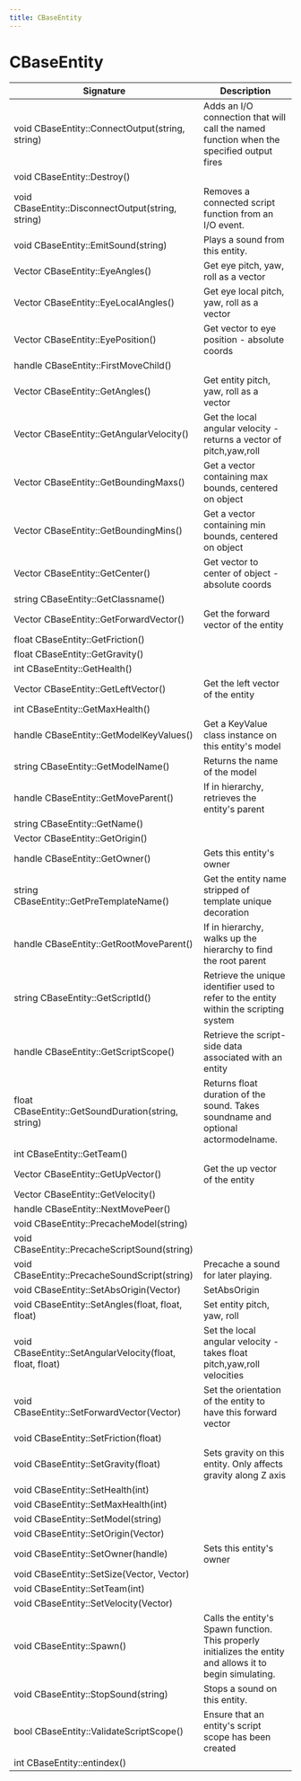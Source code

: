 ```yaml
---
title: CBaseEntity
---
```


# CBaseEntity

|Signature|Description|
|---|---|
| void CBaseEntity::ConnectOutput(string, string) | Adds an I/O connection that will call the named function when the specified output fires | 
| void CBaseEntity::Destroy() |  | 
| void CBaseEntity::DisconnectOutput(string, string) | Removes a connected script function from an I/O event. | 
| void CBaseEntity::EmitSound(string) | Plays a sound from this entity. | 
| Vector CBaseEntity::EyeAngles() | Get eye pitch, yaw, roll as a vector | 
| Vector CBaseEntity::EyeLocalAngles() | Get eye local pitch, yaw, roll as a vector | 
| Vector CBaseEntity::EyePosition() | Get vector to eye position - absolute coords | 
| handle CBaseEntity::FirstMoveChild() |  | 
| Vector CBaseEntity::GetAngles() | Get entity pitch, yaw, roll as a vector | 
| Vector CBaseEntity::GetAngularVelocity() | Get the local angular velocity - returns a vector of pitch,yaw,roll | 
| Vector CBaseEntity::GetBoundingMaxs() | Get a vector containing max bounds, centered on object | 
| Vector CBaseEntity::GetBoundingMins() | Get a vector containing min bounds, centered on object | 
| Vector CBaseEntity::GetCenter() | Get vector to center of object - absolute coords | 
| string CBaseEntity::GetClassname() |  | 
| Vector CBaseEntity::GetForwardVector() | Get the forward vector of the entity | 
| float CBaseEntity::GetFriction() |  | 
| float CBaseEntity::GetGravity() |  | 
| int CBaseEntity::GetHealth() |  | 
| Vector CBaseEntity::GetLeftVector() | Get the left vector of the entity | 
| int CBaseEntity::GetMaxHealth() |  | 
| handle CBaseEntity::GetModelKeyValues() | Get a KeyValue class instance on this entity's model | 
| string CBaseEntity::GetModelName() | Returns the name of the model | 
| handle CBaseEntity::GetMoveParent() | If in hierarchy, retrieves the entity's parent | 
| string CBaseEntity::GetName() |  | 
| Vector CBaseEntity::GetOrigin() |  | 
| handle CBaseEntity::GetOwner() | Gets this entity's owner | 
| string CBaseEntity::GetPreTemplateName() | Get the entity name stripped of template unique decoration | 
| handle CBaseEntity::GetRootMoveParent() | If in hierarchy, walks up the hierarchy to find the root parent | 
| string CBaseEntity::GetScriptId() | Retrieve the unique identifier used to refer to the entity within the scripting system | 
| handle CBaseEntity::GetScriptScope() | Retrieve the script-side data associated with an entity | 
| float CBaseEntity::GetSoundDuration(string, string) | Returns float duration of the sound. Takes soundname and optional actormodelname. | 
| int CBaseEntity::GetTeam() |  | 
| Vector CBaseEntity::GetUpVector() | Get the up vector of the entity | 
| Vector CBaseEntity::GetVelocity() |  | 
| handle CBaseEntity::NextMovePeer() |  | 
| void CBaseEntity::PrecacheModel(string) |  | 
| void CBaseEntity::PrecacheScriptSound(string) |  | 
| void CBaseEntity::PrecacheSoundScript(string) | Precache a sound for later playing. | 
| void CBaseEntity::SetAbsOrigin(Vector) | SetAbsOrigin | 
| void CBaseEntity::SetAngles(float, float, float) | Set entity pitch, yaw, roll | 
| void CBaseEntity::SetAngularVelocity(float, float, float) | Set the local angular velocity - takes float pitch,yaw,roll velocities | 
| void CBaseEntity::SetForwardVector(Vector) | Set the orientation of the entity to have this forward vector | 
| void CBaseEntity::SetFriction(float) |  | 
| void CBaseEntity::SetGravity(float) | Sets gravity on this entity. Only affects gravity along Z axis | 
| void CBaseEntity::SetHealth(int) |  | 
| void CBaseEntity::SetMaxHealth(int) |  | 
| void CBaseEntity::SetModel(string) |  | 
| void CBaseEntity::SetOrigin(Vector) |  | 
| void CBaseEntity::SetOwner(handle) | Sets this entity's owner | 
| void CBaseEntity::SetSize(Vector, Vector) |  | 
| void CBaseEntity::SetTeam(int) |  | 
| void CBaseEntity::SetVelocity(Vector) |  | 
| void CBaseEntity::Spawn() | Calls the entity's Spawn function. This properly initializes the entity and allows it to begin simulating.| 
| void CBaseEntity::StopSound(string) | Stops a sound on this entity. | 
| bool CBaseEntity::ValidateScriptScope() | Ensure that an entity's script scope has been created | 
| int CBaseEntity::entindex() |  | 
